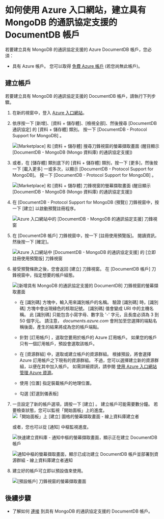<properties 
    pageTitle="建立具有 MongoDB 的通訊協定支援的 DocumentDB 帳戶 | Microsoft Azure" 
    description="了解如何建立具有 MongoDB 的通訊協定支援的 DocumentDB 帳戶，現在可供預覽。" 
    services="documentdb" 
    authors="AndrewHoh" 
    manager="jhubbard" 
    editor="" 
    documentationCenter=""/>

<tags 
    ms.service="documentdb" 
    ms.workload="data-services" 
    ms.tgt_pltfrm="na" 
    ms.devlang="na" 
    ms.topic="article" 
    ms.date="08/23/2016" 
    ms.author="anhoh"/>


# <a name="how-to-create-a-documentdb-account-with-protocol-support-for-mongodb-using-the-azure-portal"></a>如何使用 Azure 入口網站，建立具有 MongoDB 的通訊協定支援的 DocumentDB 帳戶

若要建立具有 MongoDB 的通訊協定支援的 Azure DocumentDB 帳戶，您必須：

- 具有 Azure 帳戶。 您可以取得 [免費 Azure 帳戶](https://azure.microsoft.com/free/) (若您尚無此帳戶)。

## <a name="create-the-account"></a>建立帳戶  

若要建立具有 MongoDB 的通訊協定支援的 DocumentDB 帳戶，請執行下列步驟。

1. 在新的視窗中，登入 [Azure 入口網站](https://portal.azure.com)。
2. 依序按一下 [新增]、[資料 + 儲存體]、[檢視全部]、然後搜尋 [DocumentDB 通訊協定] 的 [資料 + 儲存體] 類別。 按一下 [DocumentDB - Protocol Support for MongoDB] 。

    ![[Marketplace] 和 [資料 + 儲存體] 搜尋刀鋒視窗的螢幕擷取畫面 (醒目顯示 [DocumentDB - MongoDB (Mongo 資料庫) 的通訊協定支援])](./media/documentdb-create-mongodb-account/marketplacegallery2.png)

3. 或者，在 [儲存體] 類別底下的 [資料 + 儲存體] 類別，按一下 [更多]，然後按一下 [載入更多] 一或多次，以顯示 [DocumentDB - Protocol Support for MongoDB]。 按一下 [DocumentDB - Protocol Support for MongoDB] 。

    ![[Marketplace] 和 [資料 + 儲存體] 刀鋒視窗的螢幕擷取畫面 (醒目顯示 [DocumentDB - MongoDB (Mongo 資料庫) 的通訊協定支援])](./media/documentdb-create-mongodb-account/marketplacegallery1.png)

4. 在 [DocumentDB - Protocol Support for MongoDB (預覽)] 刀鋒視窗中，按一下 [建立] 以啟動預覽註冊程序。

    ![Azure 入口網站中的 [DocumentDB - MongoDB 的通訊協定支援] 刀鋒視窗](./media/documentdb-create-mongodb-account/marketplacegallery3.png)

5. 在 [DocumentDB 帳戶] 刀鋒視窗中，按一下 [註冊使用預覽版]。 閱讀資訊，然後按一下 [確定]。

    ![Azure 入口網站中 [DocumentDB - MongoDB 的通訊協定支援] 的 [立即註冊使用預覽版] 刀鋒視窗](./media/documentdb-create-mongodb-account/registerforpreview.png)

6.  接受預覽條款之後，您會返回 [建立] 刀鋒視窗。  在 [DocumentDB 帳戶]  刀鋒視窗中，指定想要的帳戶組態。

    ![[新增具有 MongoDB 的通訊協定支援的 DocumentDB] 刀鋒視窗的螢幕擷取畫面](./media/documentdb-create-mongodb-account/create-documentdb-mongodb-account.png)


    - 在 [識別碼]  方塊中，輸入用來識別帳戶的名稱。  驗證 [識別碼] 時，[識別碼] 方塊中會出現綠色的核取記號。 [識別碼]  值會變成 URI 中的主機名稱。 此 [識別碼]  只能包含小寫字母、數字及 '-' 字元，且長度必須為 3 到 50 個字元。 請注意， *documents.azure.com* 會附加至您選擇的端點名稱後面，產生的結果將成為您的帳戶端點。

    - 針對 [訂用帳戶] ，選取您要用於帳戶的 Azure 訂用帳戶。 如果您的帳戶只有一個訂用帳戶，預設會選取該帳戶。

    - 在 [資源群組] 中，選取或建立帳戶的資源群組。  根據預設，將會選擇 Azure 訂用帳戶之下現有的資源群組。  不過，您可以選擇建立新的資源群組，以便在其中加入帳戶。 如需詳細資訊，請參閱 [使用 Azure 入口網站管理 Azure 資源](resource-group-portal.md)。

    - 使用 [位置]  指定裝載帳戶的地理位置。
   
    - 勾選 [釘選到儀表板]  

7.  一旦設定了新的帳戶選項，請按一下 [建立] 。  建立帳戶可能需要數分鐘。  若要檢查狀態，您可以監視「開始面板」上的進度。  
    ![「開始面板」上 [建立] 圖格的螢幕擷取畫面 - 線上資料庫建立者](./media/documentdb-create-mongodb-account/create-nosql-db-databases-json-tutorial-3.png)  

    或者，您也可以從 [通知] 中樞監視進度。  

    ![快速建立資料庫 - 通知中樞的螢幕擷取畫面，顯示正在建立 DocumentDB 帳戶](./media/documentdb-create-mongodb-account/create-nosql-db-databases-json-tutorial-4.png)  

    ![通知中樞的螢幕擷取畫面，顯示已成功建立 DocumentDB 帳戶並部署到資源群組 - 線上資料庫建立者通知](./media/documentdb-create-mongodb-account/create-nosql-db-databases-json-tutorial-5.png)

8.  建立好的帳戶可立即以預設值來使用。 

    ![[預設帳戶] 刀鋒視窗的螢幕擷取畫面](./media/documentdb-create-mongodb-account/defaultaccountblades.png)
    

## <a name="next-steps"></a>後續步驟


- 了解如何 [連接](documentdb-connect-mongodb-account.md) 到具有 MongoDB 的通訊協定支援的 DocumentDB 帳戶。

 



<!--HONumber=Oct16_HO2-->



